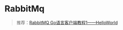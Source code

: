 # RabbitMq

> 推荐：[RabbitMQ Go语言客户端教程1——HelloWorld](https://www.liwenzhou.com/posts/Go/go_rabbitmq_tutorials_01/)

